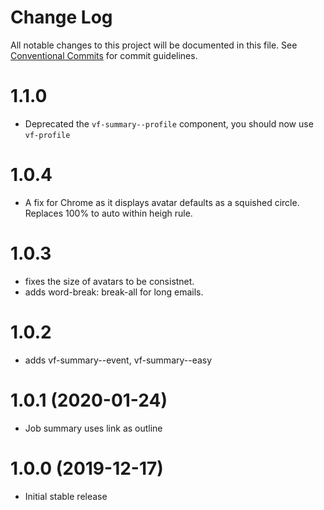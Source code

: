 # Change Log

All notable changes to this project will be documented in this file.
See [Conventional Commits](https://conventionalcommits.org) for commit guidelines.

# 1.1.0

* Deprecated the `vf-summary--profile` component, you should now use `vf-profile`

# 1.0.4

* A fix for Chrome as it displays avatar defaults as a squished circle. Replaces 100% to auto within heigh rule.

# 1.0.3

* fixes the size of avatars to be consistnet.
* adds word-break: break-all for long emails.

# 1.0.2

* adds vf-summary--event, vf-summary--easy


# 1.0.1 (2020-01-24)

* Job summary uses link as outline

# 1.0.0 (2019-12-17)

* Initial stable release
